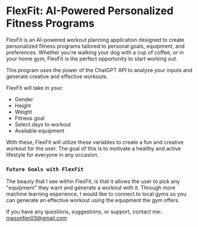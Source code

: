 # FlexFit: AI-Powered Personalized Fitness Programs

FlexFit is an AI-powered workout planning application designed to create personalized fitness programs tailored to personal goals, equipment, and preferences. Whether you're walking your dog with a cup of coffee, or in your home gym, FlexFit is the perfect opportunity to start working out.

This program uses the power of the ChatGPT API to analyze your inputs and generate creative and effective workouts.

FlexFit will take in your:
- Gender
- Height
- Weight
- Fitness goal
- Select days to workout
- Available equipment


With these, FlexFit will utilize these variables to create a fun and creative workout for the user. The goal of this is to motivate a healthy and active lifestyle for everyone in any occasion.


### `Future Goals with FlexFit`
The beauty that I see within FlexFit, is that it allows the user to pick any "equipment" they want and generate a workout with it. Through more machine learning experience, I would like to connect to local gyms so you can generate an effective workout using the equipment the gym offers.



If you have any questions, suggestions, or support, contact me:
masonfen03@gmail.com

